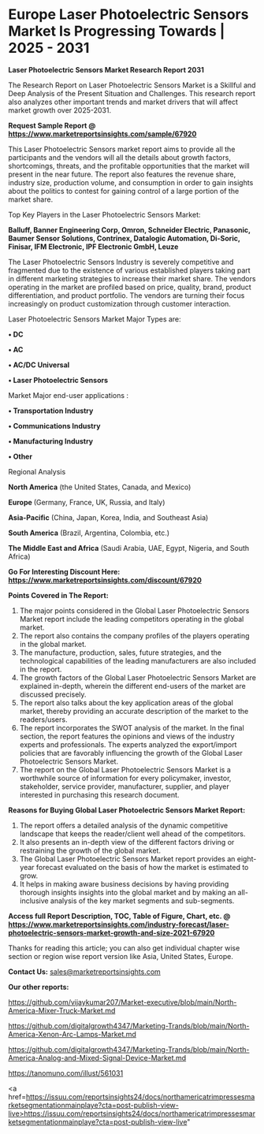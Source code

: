 # Europe Laser Photoelectric Sensors Market Is Progressing Towards | 2025 - 2031

<strong>Laser Photoelectric Sensors Market Research Report 2031</strong>

The Research Report on Laser Photoelectric Sensors Market is a Skillful and Deep Analysis of the Present Situation and Challenges. This research report also analyzes other important trends and market drivers that will affect market growth over 2025-2031.

<strong>Request Sample Report @ <a href=https://www.marketreportsinsights.com/sample/67920>https://www.marketreportsinsights.com/sample/67920</a></strong>

This Laser Photoelectric Sensors market report aims to provide all the participants and the vendors will all the details about growth factors, shortcomings, threats, and the profitable opportunities that the market will present in the near future. The report also features the revenue share, industry size, production volume, and consumption in order to gain insights about the politics to contest for gaining control of a large portion of the market share.

Top Key Players in the Laser Photoelectric Sensors Market:

<strong>Balluff, Banner Engineering Corp, Omron, Schneider Electric, Panasonic, Baumer Sensor Solutions, Contrinex, Datalogic Automation, Di-Soric, Finisar, IFM Electronic, IPF Electronic GmbH, Leuze</strong>

The Laser Photoelectric Sensors Industry is severely competitive and fragmented due to the existence of various established players taking part in different marketing strategies to increase their market share. The vendors operating in the market are profiled based on price, quality, brand, product differentiation, and product portfolio. The vendors are turning their focus increasingly on product customization through customer interaction.

Laser Photoelectric Sensors Market Major Types are:

<strong>• DC

• AC

• AC/DC Universal

• Laser Photoelectric Sensors</strong>

Market Major end-user applications :

<strong>• Transportation Industry

• Communications Industry

• Manufacturing Industry

• Other</strong>

Regional Analysis

</u><strong><b>North America</b></strong> (the United States, Canada, and Mexico)

<strong><b>Europe </b></strong>(Germany, France, UK, Russia, and Italy)

<strong><b>Asia-Pacific</b></strong> (China, Japan, Korea, India, and Southeast Asia)

<strong><b>South America</b></strong> (Brazil, Argentina, Colombia, etc.)

<strong><b>The Middle East and Africa</b></strong> (Saudi Arabia, UAE, Egypt, Nigeria, and South Africa)

<strong>Go For Interesting Discount Here: <a href=https://www.marketreportsinsights.com/discount/67920>https://www.marketreportsinsights.com/discount/67920</a></strong>

<strong>Points Covered in The Report:</strong>
<ol>
  <li>The major points considered in the Global Laser Photoelectric Sensors Market report include the leading competitors operating in the global market.</li>
  <li>The report also contains the company profiles of the players operating in the global market.</li>
  <li>The manufacture, production, sales, future strategies, and the technological capabilities of the leading manufacturers are also included in the report.</li>
  <li>The growth factors of the Global Laser Photoelectric Sensors Market are explained in-depth, wherein the different end-users of the market are discussed precisely.</li>
  <li>The report also talks about the key application areas of the global market, thereby providing an accurate description of the market to the readers/users.</li>
  <li>The report incorporates the SWOT analysis of the market. In the final section, the report features the opinions and views of the industry experts and professionals. The experts analyzed the export/import policies that are favorably influencing the growth of the Global Laser Photoelectric Sensors Market.</li>
  <li>The report on the Global Laser Photoelectric Sensors Market is a worthwhile source of information for every policymaker, investor, stakeholder, service provider, manufacturer, supplier, and player interested in purchasing this research document.</li>
</ol>
<strong>Reasons for Buying Global Laser Photoelectric Sensors Market Report:</strong>

<ol>
  <li>The report offers a detailed analysis of the dynamic competitive landscape that keeps the reader/client well ahead of the competitors.</li>
  <li>It also presents an in-depth view of the different factors driving or restraining the growth of the global market.</li>
  <li>The Global Laser Photoelectric Sensors Market report provides an eight-year forecast evaluated on the basis of how the market is estimated to grow.</li>
  <li>It helps in making aware business decisions by having providing thorough insights insights into the global market and by making an all-inclusive analysis of the key market segments and sub-segments.</li>
</ol>
<strong>Access full Report Description, TOC, Table of Figure, Chart, etc. @ <a href=https://www.marketreportsinsights.com/industry-forecast/laser-photoelectric-sensors-market-growth-and-size-2021-67920>https://www.marketreportsinsights.com/industry-forecast/laser-photoelectric-sensors-market-growth-and-size-2021-67920</a></strong>


Thanks for reading this article; you can also get individual chapter wise section or region wise report version like Asia, United States, Europe.

<strong>Contact Us:</strong>
sales@marketreportsinsights.com

<strong>Our other reports:</strong>

<a href=https://github.com/vijaykumar207/Market-executive/blob/main/North-America-Mixer-Truck-Market.md>https://github.com/vijaykumar207/Market-executive/blob/main/North-America-Mixer-Truck-Market.md</a>

<a href=https://github.com/digitalgrowth4347/Marketing-Trands/blob/main/North-America-Xenon-Arc-Lamps-Market.md>https://github.com/digitalgrowth4347/Marketing-Trands/blob/main/North-America-Xenon-Arc-Lamps-Market.md</a>

<a href=https://github.com/digitalgrowth4347/Marketing-Trands/blob/main/North-America-Analog-and-Mixed-Signal-Device-Market.md>https://github.com/digitalgrowth4347/Marketing-Trands/blob/main/North-America-Analog-and-Mixed-Signal-Device-Market.md</a>

<a href=https://tanomuno.com/illust/561031>https://tanomuno.com/illust/561031</a>

<a href=https://issuu.com/reportsinsights24/docs/northamericatrimpressesmarketsegmentationmainplaye?cta=post-publish-view-live>https://issuu.com/reportsinsights24/docs/northamericatrimpressesmarketsegmentationmainplaye?cta=post-publish-view-live</a>"

